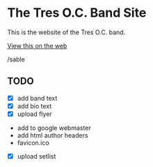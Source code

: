 # The Tres O.C. Band Site

This is the website of the Tres O.C. band.

[View this on the web](https://sc137.github.io/tresocband/)

/sable

## TODO

* [X] add band text
* [X] add bio text
* [X] upload flyer
* add to google webmaster
* add html author headers
* favicon.ico
* [X] upload setlist
